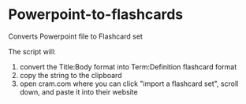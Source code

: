 # Powerpoint-to-flashcards
Converts Powerpoint file to Flashcard set

The script will:
  1. convert the Title:Body format into Term:Definition flashcard format
  2. copy the string to the clipboard
  3. open cram.com where you can click "import a flashcard set", scroll down, and paste it into their website
